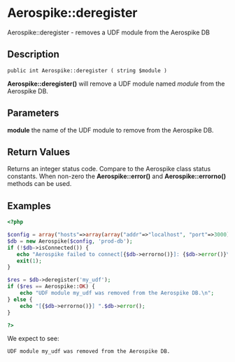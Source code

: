 
# Aerospike::deregister

Aerospike::deregister - removes a UDF module from the Aerospike DB

## Description

```
public int Aerospike::deregister ( string $module )
```

**Aerospike::deregister()** will remove a UDF module named *module* from the
Aerospike DB.

## Parameters

**module** the name of the UDF module to remove from the Aerospike DB.

## Return Values

Returns an integer status code.  Compare to the Aerospike class status
constants.  When non-zero the **Aerospike::error()** and
**Aerospike::errorno()** methods can be used.

## Examples

```php
<?php

$config = array("hosts"=>array(array("addr"=>"localhost", "port"=>3000));
$db = new Aerospike($config, 'prod-db');
if (!$db->isConnected()) {
   echo "Aerospike failed to connect[{$db->errorno()}]: {$db->error()}\n";
   exit(1);
}

$res = $db->deregister('my_udf');
if ($res == Aerospike::OK) {
    echo "UDF module my_udf was removed from the Aerospike DB.\n";
} else {
    echo "[{$db->errorno()}] ".$db->error();
}

?>
```

We expect to see:

```
UDF module my_udf was removed from the Aerospike DB.
```

